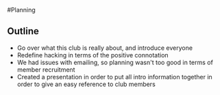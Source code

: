 #Planning

## Outline

- Go over what this club is really about, and introduce everyone
- Redefine hacking in terms of the positive connotation
- We had issues with emailing, so planning wasn't too good in terms of
  member recruitment
- Created a presentation in order to put all intro information together in order
  to give an easy reference to club members
  
